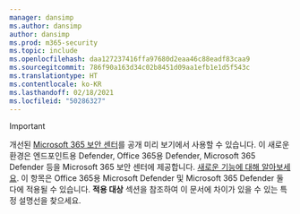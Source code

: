 ```yaml
---
manager: dansimp
ms.author: dansimp
author: dansimp
ms.prod: m365-security
ms.topic: include
ms.openlocfilehash: daa127237416ffa97680d2eaa46c88eadf83caa9
ms.sourcegitcommit: 786f90a163d34c02b8451d09aa1efb1e1d5f543c
ms.translationtype: HT
ms.contentlocale: ko-KR
ms.lasthandoff: 02/18/2021
ms.locfileid: "50286327"
---
```

> [!IMPORTANT]
> 개선된 [Microsoft 365 보안 센터](https://security.microsoft.com)를 공개 미리 보기에서 사용할 수 있습니다. 이 새로운 환경은 엔드포인트용 Defender, Office 365용 Defender, Microsoft 365 Defender 등을 Microsoft 365 보안 센터에 제공합니다. [새로운 기능에 대해 알아보세요](https://docs.microsoft.com/microsoft-365/security/mtp/overview-security-center). 이 항목은 Office 365용 Microsoft Defender 및 Microsoft 365 Defender 둘 다에 적용될 수 있습니다. **적용 대상** 섹션을 참조하여 이 문서에 차이가 있을 수 있는 특정 설명선을 찾으세요.
